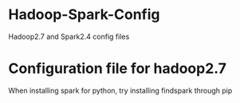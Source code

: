 # Hadoop-Spark-Config
Hadoop2.7 and Spark2.4 config files
# Configuration file for hadoop2.7
When installing spark for python, try installing findspark through pip
